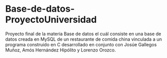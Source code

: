 # Base-de-datos-ProyectoUniversidad
Proyecto final de la materia Base de datos el cuál consiste en una base de datos creada en MySQL de un restaurante de comida china vinculada a un programa construido en C desarrollado en conjunto con Josúe Gallegos Muñoz, Amós Hernández Hipólito y Lorenzo Orozco.

